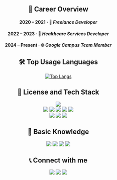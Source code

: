 <div align="center">

## 💼 Career Overview

#### **2020 – 2021** · 🎯 *Freelance Developer*  
#### **2022 – 2023** · 🏥 *Healthcare Services Developer*  
#### **2024 – Present** · 🌐 *Google Campus Team Member*


## 🛠 Top Usage Languages
  
[![Top Langs](https://github-readme-stats.vercel.app/api/top-langs/?username=NE7K&cache_seconds=1800)](https://github.com/anuraghazra/github-readme-stats)

## 🪪 License and Tech Stack

<img src="https://img.shields.io/badge/Meta Front End Development License-0467DF?style=for-the-badge&logo=meta&logoColor=white">

<br>

<img src="https://img.shields.io/badge/dart-0175C2?style=for-the-badge&logo=dart&logoColor=white">
<img src="https://img.shields.io/badge/python-3776AB?style=for-the-badge&logo=python&logoColor=white">
<img src="https://img.shields.io/badge/java-A5915F?style=for-the-badge&logo=openjdk&logoColor=white">
<img src="https://img.shields.io/badge/kotlin-7F52FF?style=for-the-badge&logo=kotlin&logoColor=white">
<img src="https://img.shields.io/badge/Swift-F05138?style=for-the-badge&logo=Swift&logoColor=white">

<br>

<img src="https://img.shields.io/badge/html5-E34F26?style=for-the-badge&logo=html5&logoColor=white">
<img src="https://img.shields.io/badge/css-663399?style=for-the-badge&logo=css&logoColor=white">
<img src="https://img.shields.io/badge/javascript-F7DF1E?style=for-the-badge&logo=javascript&logoColor=white">

<br>

## 📖 Basic Knowledge

<img src="https://img.shields.io/badge/C-00599C?style=for-the-badge&logo=c&logoColor=white">
<img src="https://img.shields.io/badge/C%2B%2B-00599C?style=for-the-badge&logo=c%2B%2B&logoColor=white">
<img src="https://img.shields.io/badge/cplusplus-00599C?style=for-the-badge&logo=cplusplus&logoColor=white">
<img src="https://img.shields.io/badge/mysql-4479A1?style=for-the-badge&logo=mysql&logoColor=white">

<br>

## 📞 Connect with me

<a href="https://discord.gg/.azzul_carrot" target="blank">
<img src="https://img.shields.io/badge/discord-5865F2?style=for-the-badge&logo=discord&logoColor=white"></a>

<a href="mailto:neighborsoft@gmail.com">
<img src="https://img.shields.io/badge/gmail-EA4335?style=for-the-badge&logo=gmail&logoColor=white"></a>

<a href="https://www.linkedin.com/in/sjjang16/">
<img src="https://img.shields.io/badge/LinkedIn-0077B5?style=for-the-badge&logo=inspire&logoColor=white"></a>
  
</div>
